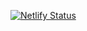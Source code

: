 [![Netlify Status](https://api.netlify.com/api/v1/badges/62cbecc5-8a4a-4e94-a52c-158693212ca8/deploy-status)](https://app.netlify.com/sites/gallerybythomas/deploys)
